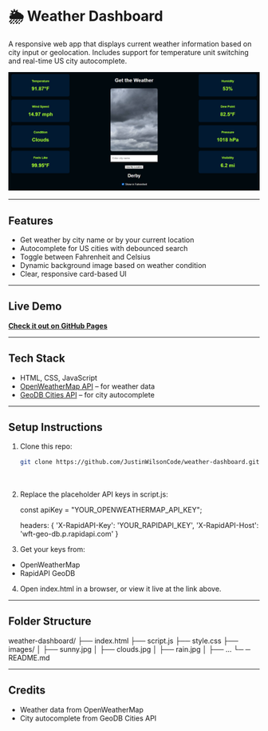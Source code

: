 # 🌦️ Weather Dashboard

A responsive web app that displays current weather information based on city input or geolocation. Includes support for temperature unit switching and real-time US city autocomplete.

![screenshot](images/screenshot.png) <!-- Optional: replace or delete if you don't have a screenshot yet -->

---

##  Features

-  Get weather by city name or by your current location
-  Autocomplete for US cities with debounced search
-  Toggle between Fahrenheit and Celsius
-  Dynamic background image based on weather condition
-  Clear, responsive card-based UI

---

##  Live Demo

 [**Check it out on GitHub Pages**](https://justinwilsoncode.github.io/weather-dashboard/)

---

##  Tech Stack

- HTML, CSS, JavaScript
- [OpenWeatherMap API](https://openweathermap.org/api) – for weather data
- [GeoDB Cities API](https://rapidapi.com/wirefreethought/api/geodb-cities/) – for city autocomplete

---

##  Setup Instructions

 1. Clone this repo:
    ```bash
    git clone https://github.com/JustinWilsonCode/weather-dashboard.git
 
 
 2. Replace the placeholder API keys in script.js:
 
    const apiKey = "YOUR_OPENWEATHERMAP_API_KEY";
 
    headers: {
      'X-RapidAPI-Key': 'YOUR_RAPIDAPI_KEY',
      'X-RapidAPI-Host': 'wft-geo-db.p.rapidapi.com'
 }
 
 3. Get your keys from:
 - OpenWeatherMap
 - RapidAPI GeoDB
 
 4. Open index.html in a browser, or view it live at the link above.
   
---

## Folder Structure

weather-dashboard/
├── index.html
├── script.js
├── style.css
├── images/
│ ├── sunny.jpg
│ ├── clouds.jpg
│ ├── rain.jpg
│ ├── ...
└─  ─ README.md

---

## Credits

- Weather data from OpenWeatherMap
- City autocomplete from GeoDB Cities API
